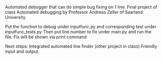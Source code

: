 Automated debugger that can do simple bug fixing on 1 line.
Final project of class Automated debugging by Professor Andreas Zeller of Saarland University.

Put the function to debug under inputfunc.py and corresponding test under inputfunc_tests.py
Then put line number to fix under main.py and run the file. Fix will be shown via print command

Next steps:
Integrated automated line finder (other project in class)
Friendly input and output.

